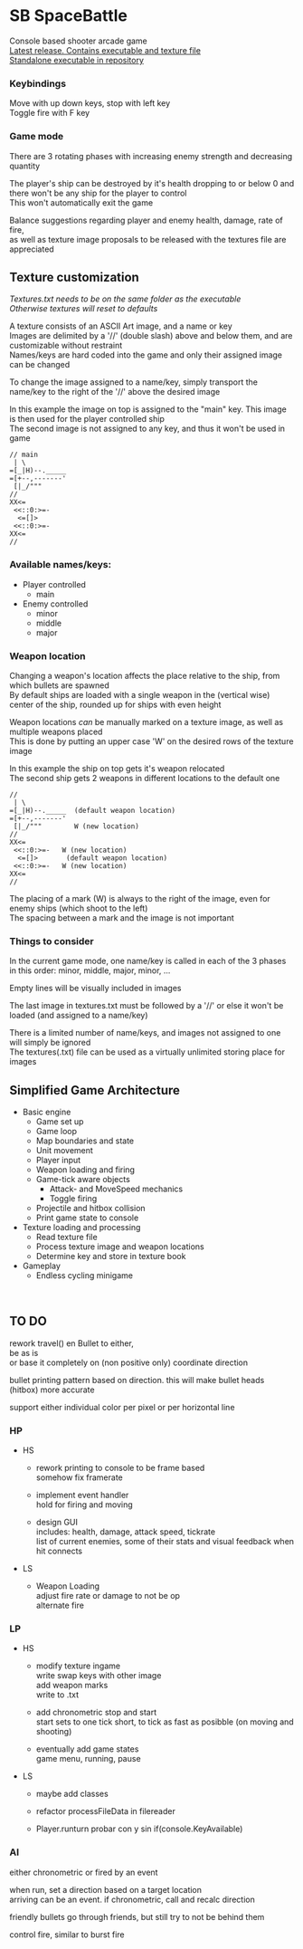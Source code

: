 # SB SpaceBattle
Console based shooter arcade game  
[Latest release. Contains executable and texture file](https://github.com/Daniel249/SB/releases "Current Release")  
[Standalone executable in repository](https://github.com/Daniel249/SB/raw/master/SBattle.exe "SBattle.exe download")

 ### Keybindings

Move with up down keys, stop with left key  
Toggle fire with F key

### Game mode

There are 3 rotating phases with increasing enemy strength and decreasing quantity  

The player's ship can be destroyed by it's health dropping to or below 0 and there won't be any ship for the player to control  
This won't automatically exit the game  

Balance suggestions regarding player and enemy health, damage, rate of fire,  
as well as texture image proposals to be released with the textures file are appreciated
## Texture customization
*Textures.txt needs to be on the same folder as the executable  
Otherwise textures will reset to defaults*

A texture consists of an ASCII Art image, and a name or key  
Images are delimited by a '//' (double slash) above and below them, and are customizable without restraint  
Names/keys are hard coded into the game and only their assigned image can be changed  

To change the image assigned to a name/key, simply transport the name/key to the right of the '//' above the desired image

In this example the image on top is assigned to the "main" key. This image is then used for the player controlled ship  
The second image is not assigned to any key, and thus it won't be used in game


```
// main  
 | \
=[_|H)--._____
=[+--,-------'
 [|_/"""
//
XX<=
 <<::0:>=-
  <=[]>
 <<::0:>=-
XX<=
//
```
### Available names/keys:
- Player controlled
  - main
- Enemy controlled
  - minor
  - middle
  - major

### Weapon location
Changing a weapon's location affects the place relative to the ship, from which bullets are spawned  
By default ships are loaded with a single weapon in the (vertical wise) center of the ship, 
rounded up for ships with even height

Weapon locations *can* be manually marked on a texture image, as well as multiple weapons placed  
This is done by putting an upper case 'W' on the desired rows of the texture image

In this example the ship on top gets it's weapon relocated  
The second ship gets 2 weapons in different locations to the default one
```
//  
 | \
=[_|H)--._____  (default weapon location)
=[+--,-------'
 [|_/"""        W (new location)
//
XX<=
 <<::0:>=-   W (new location)
  <=[]>       (default weapon location)
 <<::0:>=-   W (new location)
XX<=
//
```
The placing of a mark (W) is always to the right of the image, even for enemy ships (which shoot to the left)  
The spacing between a mark and the image is not important
### Things to consider
In the current game mode, one name/key is called in each of the 3 phases in this order: minor, middle, major, minor, ...

Empty lines will be visually included in images

The last image in textures.txt must be followed by a '//' or else it won't be loaded (and assigned to a name/key) 

There is a limited number of name/keys, and images not assigned to one will simply be ignored  
The textures(.txt) file can be used as a virtually unlimited storing place for images


## Simplified Game Architecture
- Basic engine
  - Game set up
  - Game loop
  - Map boundaries and state
  - Unit movement
  - Player input
  - Weapon loading and firing
  - Game-tick aware objects
    - Attack- and MoveSpeed mechanics
    - Toggle firing
  - Projectile and hitbox collision
  - Print game state to console
- Texture loading and processing
  - Read texture file
  - Process texture image and weapon locations
  - Determine key and store in texture book
- Gameplay
  - Endless cycling minigame
&nbsp;


&nbsp;  
## TO DO
rework travel() en Bullet to either,  
be as is   
or base it completely on (non positive only) coordinate direction

bullet printing pattern based on direction. this will make bullet heads (hitbox) more accurate

support either individual color per pixel or per horizontal line

### HP

- HS

  - rework printing to console to be frame based   
somehow fix framerate

  - implement event handler  
hold for firing and moving

  - design GUI  
includes: health, damage, attack speed, tickrate  
list of current enemies, some of their stats and visual feedback when hit connects

- LS

  - Weapon Loading  
adjust fire rate or damage to not be op  
alternate fire

### LP  

- HS

  - modify texture ingame  
write swap keys with other image  
add weapon marks  
write to .txt

  - add chronometric stop and start  
start sets to one tick short, to tick as fast as posibble (on moving and shooting)  

  - eventually add game states   
game menu, running, pause

- LS 

  - maybe add classes

  - refactor processFileData in filereader

  - Player.runturn probar con y sin if(console.KeyAvailable)

### AI

either chronometric or fired by an event

when run, set a direction based on a target location  
arriving can be an event. if chronometric, call and recalc direction

friendly bullets go through friends, but still try to not be behind them

control fire, similar to burst fire